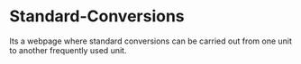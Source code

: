 # Standard-Conversions
Its a webpage where standard conversions can be carried out from one unit to another frequently used unit.
